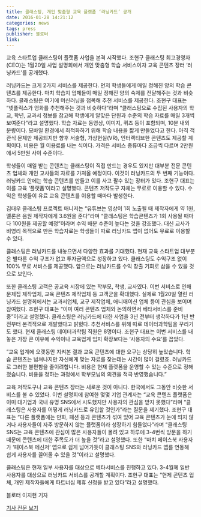 ```yaml
---
title: 클래스팅, 개인 맞춤형 교육 플랫폼 ‘러닝카드’ 공개
date: 2016-01-28 14:21:12
categories: news
tags: press
publisher: 블로터
link:
---
```

교육 스타트업 클래스팅이 플랫폼 사업을 본격 시작했다. 조현구 클래스팅 최고경영자(CEO)는 1월20일 사업 설명회에서 개인 맞춤형 학습 서비스이자 교육 콘텐츠 장터 ‘러닝카드’를 공개했다.
<!-- more -->

러닝카드는 크게 2가지 서비스를 제공한다. 먼저 학생들에게 매일 정해진 양의 학습 콘텐츠를 제공한다. 마치 학습지 업체들이 매일 정해진 양의 숙제를 전달해주는 것과 비슷하다. 클래스팅은 여기에 머신러닝을 접목해 추천 서비스를 제공한다. 조현구 대표는 “넷플릭스가 영화를 추천해주는 것과 비슷하다”라며 “클래스팅으로 수집된 사용자의 학교, 학년, 교과서 정보를 참고해 학생에게 알맞은 단원과 수준의 학습 자료를 매일 3개씩 보여준다”라고 설명했다. 학습 자료는 동영상, 이미지, 퀴즈 등이 포함되며, 10분 내외 분량이다. 모바일 환경에서 최적화하기 위해 학습 내용을 짧게 만들었다고 한다. 아직 객관식 문제만 제공되지만 향후 서술형, 가상현실(VR), 인터랙티브한 콘텐츠도 제공할 계획이다. 비용은 월 이용료를 내는 식이다. 가격은 서비스 종류마다 조금씩 다르며 2만원에서 5만원 사이 수준이다.

학생들이 매일 받는 콘텐츠는 클래스팅이 직접 만드는 경우도 있지만 대부분 전문 콘텐츠 업체와 개인 교사들의 자료를 가져올 예정이다. 이것이 러닝카드의 두 번째 기능이다. 러닝카드 안에는 학습 콘텐츠를 만들고 이를 사고 팔수 있는 장터가 있다. 조현구 대표는 이를 교육 ‘플랫폼’이라고 설명했다. 콘텐츠 저작도구 자체는 무료로 이용할 수 있다. 수익은 학생들이 유료 교육 콘텐츠를 이용할 때마다 발생한다.

김태우 클래스팅 프로젝트 매니저는 “유튜브는 영상이 1회 노출될 때 제작자에게 약 1원, 멜론은 음원 제작자에게 3.6원을 준다”라며 “클래스팅은 학습콘텐츠가 1회 사용될 때마다 100원을 제공할 예정”이라며 수익 배분 수준이 높다는 것을 강조했다. 대신 교사가 비영리 목적으로 만든 학습자료는 학생들이 따로 러닝카드 앱이 없어도 무료로 이용할 수 있다.

클래스팅은 러닝카드를 내놓으면서 다양한 효과를 기대했다. 현재 교육 스타트업 대부분은 별다른 수익 구조가 없고 투자금액으로 성장하고 있다. 클래스팅도 수익구조 없이 100% 무료 서비스를 제공했다. 앞으로는 러닝카드를 수익 창출 기회로 삼을 수 있을 것으로 보인다.

또한 클래스팅 고객은 공교육 시장에 있는 학부모, 학생, 교사였다. 이번 서비스로 인해 문제집 제작업체, 교육 콘텐츠 제작업체 등 고객군을 확대했다. 실제로 1월20일 열린 러닝카드 설명회에서는 교과서업체, 교구 제작업체, 애니매이션 업체 등이 관심을 보이며 참여했다. 조현구 대표는 “이미 여러 콘텐츠 업체와 논의하면서 베타서비스를 준비 중”이라고 설명했다.
클래스팅은 러닝카드에 대한 사업을 3년 전부터 생각하다가 1년 반 전부터 본격적으로 개발했다고 밝혔다. 추천서비스를 위해 따로 데이터과학팀을 꾸리기도 했다. 현재 클래스팅 데이터과학팀 직원은 8명이다. 조현구 대표는 이번 서비스를 내놓은 가장 큰 이유에 수익이나 교육업계 입지 확장보다는 ‘사용자의 수요’를 꼽았다.

“교육 업계에 오랫동안 지켜본 결과 교육 콘텐츠에 대한 요구는 상당히 높았습니다. 학습 콘텐츠는 넘쳐나지만 자신에게 맞는 자료를 찾는데는 시간이 많이 걸렸죠. 러닝카드로 그러한 불편함을 줄이려합니다. 비용은 현재 플랫폼을 운영할 수 있는 수준으로 정해졌습니다. 비용을 정하는 과정에서 학부모님의 의견을 적극 반영했습니다.”

교육 저작도구나 교육 콘텐츠 장터는 새로운 것이 아니다. 한국에서도 그동안 비슷한 서비스를 볼 수 있었다. 이번 설명회에 참여한 몇몇 기업 관계자는 “교육 콘텐츠 플랫폼은 이미 대기업과 국내 유명 SNS에서 시도했지만 사용자의 관심을 받지 못했다”라며 “클래스팅은 사용자를 어떻게 러닝카드로 유입할 것인가”라는 질문을 제기했다. 조현구 대표는 “다른 플랫폼에는 만화, 패션 등과 콘텐츠가 섞여 있어 교육 콘텐츠가 눈에 띄지 않거나 사용자들이 자주 방문하지 않는 플랫폼이라 성장하기 힘들었다”라며 “클래스팅 SNS는 교육 콘텐츠에 관심이 많은 사용자들이 몰려 있고 하루에 3-4번씩 방문을 하기 때문에 콘텐츠에 대한 주목도가 더 높을 것”라고 설명했다. 또한 “마치 페이스북 사용자가 ‘페이스북 메신저’ 앱으로 쉽게 넘어가듯이 클래스팅 SNS와 러닝카드 앱를 연동해 쉽게 사용자를 끌어올 수 있을 것”이라고 설명했다.

클래스팅은 현재 일부 사용자를 대상으로 베타서비스를 진행하고 있다. 3-4월께 일반 사용자를 대상으로 러닝카드 서비스를 공개할 계획이다. 조현구 대표는 “현제 콘텐츠 업체, 개인 제작자들에게 파트너십 제휴 신청을 받고 있다”라고 설명했다.

블로터 이지현 기자

[기사 전문 보기](http://www.bloter.net/archives/248262)
